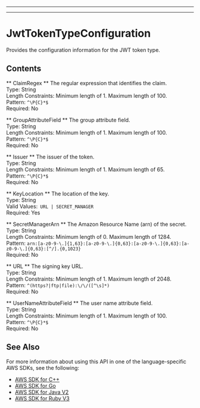--------

--------

# JwtTokenTypeConfiguration<a name="API_JwtTokenTypeConfiguration"></a>

Provides the configuration information for the JWT token type\.

## Contents<a name="API_JwtTokenTypeConfiguration_Contents"></a>

 ** ClaimRegex **   <a name="Kendra-Type-JwtTokenTypeConfiguration-ClaimRegex"></a>
The regular expression that identifies the claim\.  
Type: String  
Length Constraints: Minimum length of 1\. Maximum length of 100\.  
Pattern: `^\P{C}*$`   
Required: No

 ** GroupAttributeField **   <a name="Kendra-Type-JwtTokenTypeConfiguration-GroupAttributeField"></a>
The group attribute field\.  
Type: String  
Length Constraints: Minimum length of 1\. Maximum length of 100\.  
Pattern: `^\P{C}*$`   
Required: No

 ** Issuer **   <a name="Kendra-Type-JwtTokenTypeConfiguration-Issuer"></a>
The issuer of the token\.  
Type: String  
Length Constraints: Minimum length of 1\. Maximum length of 65\.  
Pattern: `^\P{C}*$`   
Required: No

 ** KeyLocation **   <a name="Kendra-Type-JwtTokenTypeConfiguration-KeyLocation"></a>
The location of the key\.  
Type: String  
Valid Values:` URL | SECRET_MANAGER`   
Required: Yes

 ** SecretManagerArn **   <a name="Kendra-Type-JwtTokenTypeConfiguration-SecretManagerArn"></a>
The Amazon Resource Name \(arn\) of the secret\.  
Type: String  
Length Constraints: Minimum length of 0\. Maximum length of 1284\.  
Pattern: `arn:[a-z0-9-\.]{1,63}:[a-z0-9-\.]{0,63}:[a-z0-9-\.]{0,63}:[a-z0-9-\.]{0,63}:[^/].{0,1023}`   
Required: No

 ** URL **   <a name="Kendra-Type-JwtTokenTypeConfiguration-URL"></a>
The signing key URL\.  
Type: String  
Length Constraints: Minimum length of 1\. Maximum length of 2048\.  
Pattern: `^(https?|ftp|file):\/\/([^\s]*)`   
Required: No

 ** UserNameAttributeField **   <a name="Kendra-Type-JwtTokenTypeConfiguration-UserNameAttributeField"></a>
The user name attribute field\.  
Type: String  
Length Constraints: Minimum length of 1\. Maximum length of 100\.  
Pattern: `^\P{C}*$`   
Required: No

## See Also<a name="API_JwtTokenTypeConfiguration_SeeAlso"></a>

For more information about using this API in one of the language\-specific AWS SDKs, see the following:
+  [AWS SDK for C\+\+](https://docs.aws.amazon.com/goto/SdkForCpp/kendra-2019-02-03/JwtTokenTypeConfiguration) 
+  [AWS SDK for Go](https://docs.aws.amazon.com/goto/SdkForGoV1/kendra-2019-02-03/JwtTokenTypeConfiguration) 
+  [AWS SDK for Java V2](https://docs.aws.amazon.com/goto/SdkForJavaV2/kendra-2019-02-03/JwtTokenTypeConfiguration) 
+  [AWS SDK for Ruby V3](https://docs.aws.amazon.com/goto/SdkForRubyV3/kendra-2019-02-03/JwtTokenTypeConfiguration) 